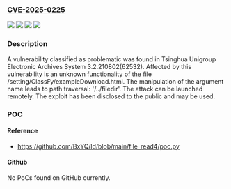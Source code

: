 ### [CVE-2025-0225](https://cve.mitre.org/cgi-bin/cvename.cgi?name=CVE-2025-0225)
![](https://img.shields.io/static/v1?label=Product&message=Electronic%20Archives%20System&color=blue)
![](https://img.shields.io/static/v1?label=Version&message=%3D%203.2.210802(62532)%20&color=brighgreen)
![](https://img.shields.io/static/v1?label=Vulnerability&message=Path%20Traversal%3A%20'%2F..%2Ffiledir'&color=brighgreen)
![](https://img.shields.io/static/v1?label=Vulnerability&message=Relative%20Path%20Traversal&color=brighgreen)

### Description

A vulnerability classified as problematic was found in Tsinghua Unigroup Electronic Archives System 3.2.210802(62532). Affected by this vulnerability is an unknown functionality of the file /setting/ClassFy/exampleDownload.html. The manipulation of the argument name leads to path traversal: '/../filedir'. The attack can be launched remotely. The exploit has been disclosed to the public and may be used.

### POC

#### Reference
- https://github.com/BxYQ/ld/blob/main/file_read4/poc.py

#### Github
No PoCs found on GitHub currently.

